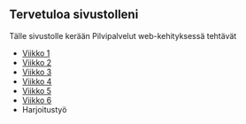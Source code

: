 ## Tervetuloa sivustolleni

Tälle sivustolle kerään Pilvipalvelut web-kehityksessä tehtävät

- [Viikko 1](viikko1.html)
- [Viikko 2](viikko2.md)
- [Viikko 3](./viikko3/index.html)
- [Viikko 4](./Viikko4/index.html)
- [Viikko 5](./viikko5/analytiikka.md)
- [Viikko 6](.viiko6/index.html)
- Harjoitustyö

  
